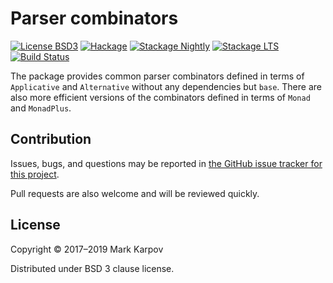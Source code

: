 # Parser combinators

[![License BSD3](https://img.shields.io/badge/license-BSD3-brightgreen.svg)](http://opensource.org/licenses/BSD-3-Clause)
[![Hackage](https://img.shields.io/hackage/v/parser-combinators.svg?style=flat)](https://hackage.haskell.org/package/parser-combinators)
[![Stackage Nightly](http://stackage.org/package/parser-combinators/badge/nightly)](http://stackage.org/nightly/package/parser-combinators)
[![Stackage LTS](http://stackage.org/package/parser-combinators/badge/lts)](http://stackage.org/lts/package/parser-combinators)
[![Build Status](https://travis-ci.org/mrkkrp/parser-combinators.svg?branch=master)](https://travis-ci.org/mrkkrp/parser-combinators)

The package provides common parser combinators defined in terms of
`Applicative` and `Alternative` without any dependencies but `base`. There
are also more efficient versions of the combinators defined in terms of
`Monad` and `MonadPlus`.

## Contribution

Issues, bugs, and questions may be reported in [the GitHub issue tracker for
this project](https://github.com/mrkkrp/parser-combinators/issues).

Pull requests are also welcome and will be reviewed quickly.

## License

Copyright © 2017–2019 Mark Karpov

Distributed under BSD 3 clause license.
